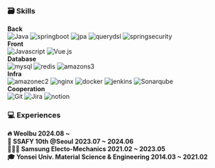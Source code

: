 ### 🗃️ Skills
<!-- Back<br>
Java, Spring Boot, JPA, QueryDsl, Spring Security <br>
Front <br>
Javascript, Vue.Js<br>
Database<br>
MySQL, Redis <br>
Infra<br>
Amazon EC2, Nginx, Docker, Jenkins, Sonarqube<br>
Cooperation<br>
Git, Jira, Notion<br>
</div> -->

**Back**<br>
![Java][Java] ![springboot][springboot] ![jpa][jpa] ![querydsl][querydsl] ![springsecurity][springsecurity] <br>
**Front** <br>
![Javascript][Javascript] ![Vue.js][Vue.js] <br>
**Database**<br>
![mysql][mysql] ![redis][redis] ![amazons3][amazons3] <br>
**Infra**<br>
![amazonec2][amazonec2] ![nginx][nginx]  ![docker][docker] ![jenkins][jenkins] ![Sonarqube][sonarqube] <br>
**Cooperation**<br>
![Git][Git] ![Jira][Jira] ![notion][notion] <br>
</div>

### 💻 Experiences
**🔥 Weolbu 2024.08 ~**<br>
**📘 SSAFY 10th @Seoul 2023.07 ~ 2024.06**<br>
**👨🏻‍🔬 Samsung Electo-Mechanics 2021.02 ~ 2023.05**<br>
**🎓 Yonsei Univ. Material Science & Engineering 2014.03 ~ 2021.02**



[Java]: https://img.shields.io/badge/Java--FC6D26?style=for-the-badge&logo=java&logoColor=white
[JavaScript]: https://img.shields.io/badge/JavaScript--F7DF1E?style=for-the-badge&logo=JavaScript&logoColor=F7DF1E
[git]: https://img.shields.io/badge/git--F05032?style=for-the-badge&logo=git&logoColor=F05032
[Jira]: https://img.shields.io/badge/Jira--0052CC?style=for-the-badge&logo=jirasoftware&logoColor=0052CC
[mattermost]: https://img.shields.io/badge/mattermost--0058CC?style=for-the-badge&logo=mattermost&logoColor=0058CC
[discord]: https://img.shields.io/badge/discord--5865F2?style=for-the-badge&logo=discord&logoColor=5865F2
[notion]: https://img.shields.io/badge/notion--000000?style=for-the-badge&logo=notion&logoColor=000000
[springboot]: https://img.shields.io/badge/springboot--6DB33F?style=for-the-badge&logo=springboot&logoColor=6DB33F
[Vue.js]: https://img.shields.io/badge/Vue.js--35495E?style=for-the-badge&logo=vuedotjs&logoColor=4FC08D
[Sonarqube]: https://img.shields.io/badge/sonarqube--4E9BCD?style=for-the-badge&logo=sonarqube&logoColor=4E9BCD
[amazonec2]: https://img.shields.io/badge/amazon_ec2--FF9900?style=for-the-badge&logo=amazonec2&logoColor=FF9900
[nginx]: https://img.shields.io/badge/nginx--009639?style=for-the-badge&logo=nginx&logoColor=4FC08D
[redis]: https://img.shields.io/badge/redis--DC382D?style=for-the-badge&logo=redis&logoColor=DC382D
[mysql]: https://img.shields.io/badge/mysql--4479A1?style=for-the-badge&logo=mysql&logoColor=4479A1
[docker]: https://img.shields.io/badge/docker--2496ED?style=for-the-badge&logo=docker&logoColor=2496ED
[jenkins]: https://img.shields.io/badge/jenkins--D24939?style=for-the-badge&logo=jenkins&logoColor=D24939
[amazons3]: https://img.shields.io/badge/amazons3--569A31?style=for-the-badge&logo=amazons3&logoColor=569A31
[jpa]: https://img.shields.io/badge/JPA--6DB33F?style=for-the-badge&logoColor=white
[querydsl]: https://img.shields.io/badge/querydsl--669DF6?style=for-the-badge&logoColor=white
[springsecurity]: https://img.shields.io/badge/SPRINGSECURITY--6DB33F?style=for-the-badge&logo=springsecurity&logoColor=6DB33F
